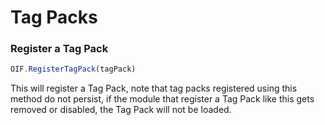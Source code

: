 # Tag Packs

### Register a Tag Pack
```js
OIF.RegisterTagPack(tagPack)
```
This will register a Tag Pack, note that tag packs registered using this method do not persist, if the module that register a Tag Pack like this gets removed or disabled, the Tag Pack will not be loaded.
